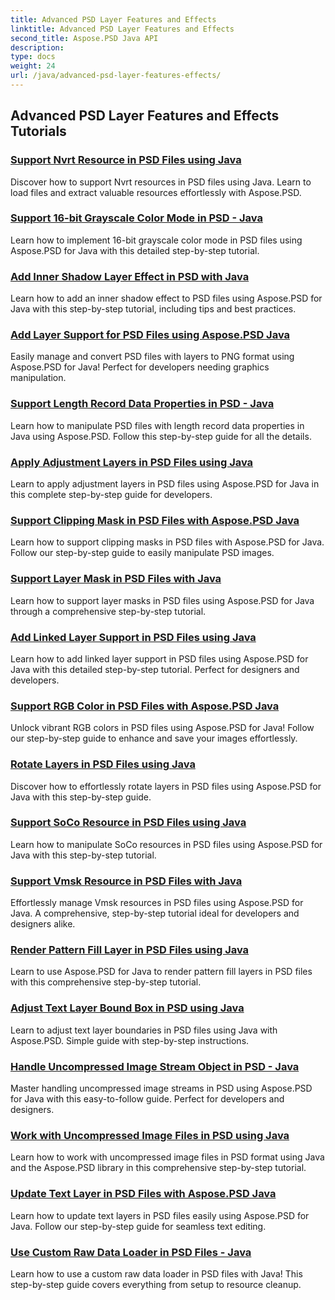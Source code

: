 ```yaml
---
title: Advanced PSD Layer Features and Effects
linktitle: Advanced PSD Layer Features and Effects
second_title: Aspose.PSD Java API
description: 
type: docs
weight: 24
url: /java/advanced-psd-layer-features-effects/
---
```


## Advanced PSD Layer Features and Effects Tutorials
### [Support Nvrt Resource in PSD Files using Java](./support-nvrt-resource-psd-files/)
Discover how to support Nvrt resources in PSD files using Java. Learn to load files and extract valuable resources effortlessly with Aspose.PSD.
### [Support 16-bit Grayscale Color Mode in PSD - Java](./support-16-bit-grayscale-color-mode-psd/)
Learn how to implement 16-bit grayscale color mode in PSD files using Aspose.PSD for Java with this detailed step-by-step tutorial.
### [Add Inner Shadow Layer Effect in PSD with Java](./add-inner-shadow-layer-effect-psd/)
Learn how to add an inner shadow effect to PSD files using Aspose.PSD for Java with this step-by-step tutorial, including tips and best practices.
### [Add Layer Support for PSD Files using Aspose.PSD Java](./add-layer-support-psd-files/)
Easily manage and convert PSD files with layers to PNG format using Aspose.PSD for Java! Perfect for developers needing graphics manipulation.
### [Support Length Record Data Properties in PSD - Java](./support-length-record-data-properties-psd/)
Learn how to manipulate PSD files with length record data properties in Java using Aspose.PSD. Follow this step-by-step guide for all the details.
### [Apply Adjustment Layers in PSD Files using Java](./apply-adjustment-layers-psd-files/)
Learn to apply adjustment layers in PSD files using Aspose.PSD for Java in this complete step-by-step guide for developers.
### [Support Clipping Mask in PSD Files with Aspose.PSD Java](./support-clipping-mask-psd-files/)
Learn how to support clipping masks in PSD files with Aspose.PSD for Java. Follow our step-by-step guide to easily manipulate PSD images.
### [Support Layer Mask in PSD Files with Java](./support-layer-mask-psd-files/)
Learn how to support layer masks in PSD files using Aspose.PSD for Java through a comprehensive step-by-step tutorial.
### [Add Linked Layer Support in PSD Files using Java](./add-linked-layer-support-psd-files/)
Learn how to add linked layer support in PSD files using Aspose.PSD for Java with this detailed step-by-step tutorial. Perfect for designers and developers.
### [Support RGB Color in PSD Files with Aspose.PSD Java](./support-rgb-color-psd-files/)
Unlock vibrant RGB colors in PSD files using Aspose.PSD for Java! Follow our step-by-step guide to enhance and save your images effortlessly.
### [Rotate Layers in PSD Files using Java](./rotate-layers-psd-files/)
Discover how to effortlessly rotate layers in PSD files using Aspose.PSD for Java with this step-by-step guide.
### [Support SoCo Resource in PSD Files using Java](./support-soco-resource-psd-files/)
Learn how to manipulate SoCo resources in PSD files using Aspose.PSD for Java with this step-by-step tutorial.
### [Support Vmsk Resource in PSD Files with Java](./support-vmsk-resource-psd-files/)
Effortlessly manage Vmsk resources in PSD files using Aspose.PSD for Java. A comprehensive, step-by-step tutorial ideal for developers and designers alike.
### [Render Pattern Fill Layer in PSD Files using Java](./render-pattern-fill-layer-psd-files/)
Learn to use Aspose.PSD for Java to render pattern fill layers in PSD files with this comprehensive step-by-step tutorial.
### [Adjust Text Layer Bound Box in PSD using Java](./adjust-text-layer-bound-box-psd/)
Learn to adjust text layer boundaries in PSD files using Java with Aspose.PSD. Simple guide with step-by-step instructions.
### [Handle Uncompressed Image Stream Object in PSD - Java](./handle-uncompressed-image-stream-object-psd/)
Master handling uncompressed image streams in PSD using Aspose.PSD for Java with this easy-to-follow guide. Perfect for developers and designers.
### [Work with Uncompressed Image Files in PSD using Java](./work-uncompressed-image-files-psd/)
Learn how to work with uncompressed image files in PSD format using Java and the Aspose.PSD library in this comprehensive step-by-step tutorial.
### [Update Text Layer in PSD Files with Aspose.PSD Java](./update-text-layer-psd-files/)
Learn how to update text layers in PSD files easily using Aspose.PSD for Java. Follow our step-by-step guide for seamless text editing.
### [Use Custom Raw Data Loader in PSD Files - Java](./use-custom-raw-data-loader-psd-files/)
Learn how to use a custom raw data loader in PSD files with Java! This step-by-step guide covers everything from setup to resource cleanup.